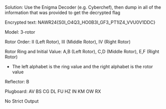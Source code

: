 Solution: Use the Enigma Decoder (e.g. Cyberchef), then dump in all of the information that was provided to get the decrypted flag

Encrypted text: NAWR24{S0I_O4Q3_HO0B3I_GF3_PT1IZ4_VVU0V1DDC}

Model: 3-rotor

Rotor Order: II (Left Rotor), III (Middle Rotor), IV (Right Rotor)

Rotor Ring and Initial Value: A,B (Left Rotor), C,D (Middle Rotor), E,F (Right Rotor)
* The left alphabet is the ring value and the right alphabet is the rotor value

Reflector: B

Plugboard: AV BS CG DL FU HZ IN KM OW RX

No Strict Output
